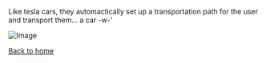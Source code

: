 Like tesla cars, they automactically set up a transportation path for the user and transport them... a car -w-'

![Image](https://cimg2.ibsrv.net/ibimg/hgm/1024x576-1/100/564/tesla-autopilot_100564678.jpg)  

[Back to home](../home.md)  